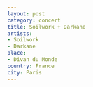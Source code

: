 ```yaml
---
layout: post
category: concert
title: Soilwork + Darkane
artists: 
- Soilwork
- Darkane
place: 
- Divan du Monde
country: France
city: Paris
---
```


